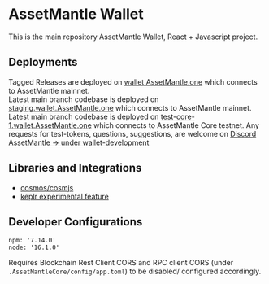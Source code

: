 # AssetMantle Wallet
This is the main repository AssetMantle Wallet, React + Javascript project.

## Deployments
Tagged Releases are deployed on [wallet.AssetMantle.one](https://wallet.AssetMantle.one) which connects to AssetMantle mainnet.   
Latest main branch codebase is deployed on [staging.wallet.AssetMantle.one](https://staging.wallet.AssetMantle.one) which connects to AssetMantle mainnet.   
Latest main branch codebase is deployed on [test-core-1.wallet.AssetMantle.one](https://test-core-1.wallet.AssetMantle.one) which connects to AssetMantle Core testnet.
Any requests for test-tokens, questions, suggestions, are welcome on [Discord AssetMantle -> under wallet-development](https://discord.gg/FHNJhYgUYd)

## Libraries and Integrations   
- [cosmos/cosmjs](https://github.com/cosmos/cosmjs)
- [keplr experimental feature](https://github.com/chainapsis/keplr-example)
## Developer Configurations
```
npm: '7.14.0'
node: '16.1.0'
```

Requires Blockchain Rest Client CORS and RPC client CORS (under `.AssetMantleCore/config/app.toml`) to be disabled/ configured accordingly.
